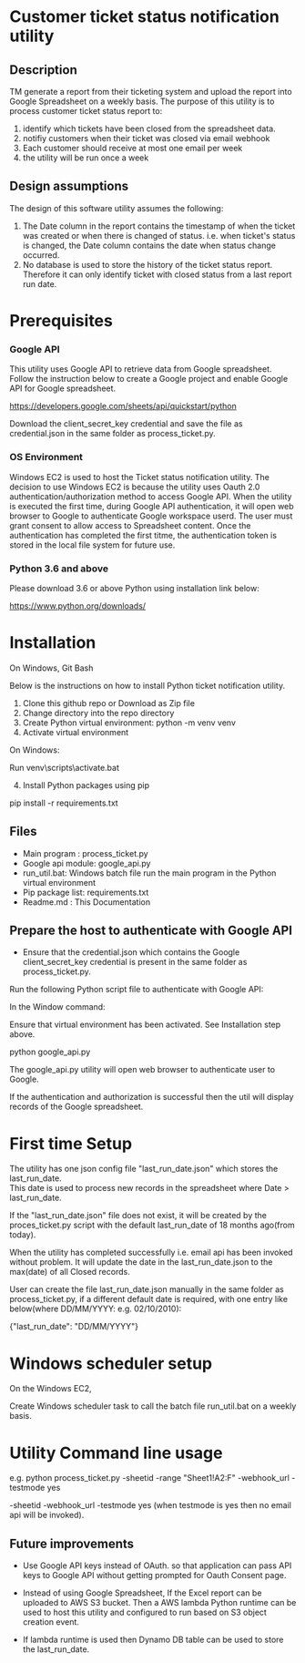 # Customer ticket status notification utility


## Description

TM generate a report from their ticketing system and upload the report into Google Spreadsheet on a weekly basis. 
The purpose of this utility is to process customer ticket status report to:
1. identify which tickets have been closed from the spreadsheet data.
2. notifiy customers when their ticket was closed via email webhook 
3. Each customer should receive at most one email per week
4. the utility will be run once a week


## Design assumptions

The design of this software utility assumes the following:

1. The Date column in the report contains the  timestamp of when the ticket was created or when there is changed of status. 
    i.e. when ticket's status is changed, the Date column contains the date when status change occurred.
2. No database is used to store the history of the ticket status report. Therefore it can only identify ticket with closed status from a last report run date.


# Prerequisites

### Google API
 
This utility uses Google API to retrieve data from Google spreadsheet.
Follow the instruction below to create a Google project and enable Google API for Google spreadsheet.

https://developers.google.com/sheets/api/quickstart/python

Download the client_secret_key credential and save the file as credential.json in the same folder as process_ticket.py.

### OS Environment

Windows EC2 is used to host the Ticket status notification utility.  The decision to use Windows EC2 is because the utility uses
Oauth 2.0 authentication/authorization method to access Google API. 
When the utility is executed the first time, during Google  API authentication, it will open web browser to Google to authenticate Google workspace userd.  The user must grant consent to allow access to Spreadsheet content.
Once the authentication has completed the first titme, the authentication token is stored in the local file system for future use.



### Python 3.6 and above

Please download 3.6 or above Python using installation link below:

https://www.python.org/downloads/



# Installation

On Windows, Git Bash

Below is the instructions on how to install Python ticket notification utility.

1. Clone this github repo or Download as Zip file
2. Change directory into the repo directory
3. Create Python virtual environment:
    python -m venv venv
4. Activate virtual environment

On Windows:

Run venv\scripts\activate.bat

4. Install Python packages using pip

pip install -r requirements.txt


## Files

* Main program : process_ticket.py
* Google api module: google_api.py
* run_util.bat: Windows batch file run the main program in the Python virtual environment
* Pip package list:  requirements.txt
* Readme.md : This Documentation




## Prepare the host to authenticate with Google API 

* Ensure that the credential.json which contains the Google client_secret_key credential is present in the same folder as process_ticket.py.


Run the following Python script file to authenticate with Google API:

In the Window command:

Ensure that virtual environment has been activated. See Installation step above.

python google_api.py

The google_api.py utility will open web browser to authenticate user to Google.  

If the authentication and authorization is successful then the util will display records of the Google spreadsheet.


# First time Setup

The utility has one json config file "last_run_date.json" which stores the last_run_date.  
This date is used to process new records in the spreadsheet where Date > last_run_date.

If the "last_run_date.json" file does not exist, it will be created by the proces_ticket.py script with the default last_run_date of 18 months ago(from today).

When the utility has completed successfully i.e. email api has been invoked without problem.  It will update the date in the last_run_date.json to the max(date) of all Closed records.

User can create the file last_run_date.json manually in the same folder as process_ticket.py,
if a different default date is required, with one entry like below(where DD/MM/YYYY: e.g. 02/10/2010):

{"last_run_date": "DD/MM/YYYY"}





# Windows scheduler setup

On the Windows EC2, 

Create Windows scheduler task to call the batch file run_util.bat on a weekly basis.




# Utility Command line usage
e.g.
python process_ticket.py -sheetid <google sheet id> -range "Sheet1!A2:F" -webhook_url <webhook url> -testmode yes

-sheetid <google sheet id>
-webhook_url <webhook url>
-testmode yes (when testmode is yes then no email api will be invoked).




## Future improvements

* Use Google API keys instead of OAuth. so that application can pass API keys to Google API without getting prompted for Oauth Consent page.

* Instead of using Google Spreadsheet, If the Excel report can be uploaded to AWS S3 bucket.  Then a AWS lambda Python runtime can be used to host this utility and configured to run based on S3 object creation event.

* If lambda runtime is used then Dynamo DB table can be used to store the last_run_date. 










